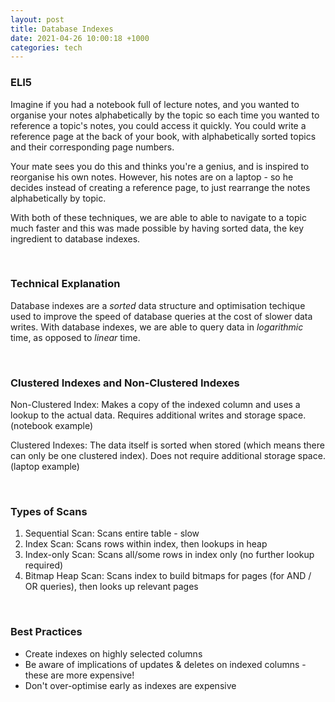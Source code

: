 ```yaml
---
layout: post
title: Database Indexes
date: 2021-04-26 10:00:18 +1000
categories: tech
---
```


### ELI5

Imagine if you had a notebook full of lecture notes, and you wanted to organise
your notes alphabetically by the topic so each time you wanted to reference a
topic's notes, you could access it quickly. You could write a reference page at
the back of your book, with alphabetically sorted topics and their corresponding
page numbers.

Your mate sees you do this and thinks you're a genius, and is inspired to
reorganise his own notes. However, his notes are on a laptop - so he decides
instead of creating a reference page, to just rearrange the notes alphabetically
by topic.

With both of these techniques, we are able to able to navigate to a topic much
faster and this was made possible by having sorted data, the key ingredient to
database indexes.

<br/>

### Technical Explanation

Database indexes are a _sorted_ data structure and optimisation techique used to
improve the speed of database queries at the cost of slower data writes. With
database indexes, we are able to query data in _logarithmic_ time, as opposed to
_linear_ time.

<br/>

### Clustered Indexes and Non-Clustered Indexes

Non-Clustered Index: Makes a copy of the indexed column and uses a lookup to the
actual data. Requires additional writes and storage space. (notebook example)

Clustered Indexes: The data itself is sorted when stored (which means there can
only be one clustered index). Does not require additional storage space. (laptop
example)

<br/>

### Types of Scans

1. Sequential Scan: Scans entire table - slow
2. Index Scan: Scans rows within index, then lookups in heap
3. Index-only Scan: Scans all/some rows in index only (no further lookup
   required)
4. Bitmap Heap Scan: Scans index to build bitmaps for pages (for AND / OR
   queries), then looks up relevant pages

<br/>

### Best Practices

- Create indexes on highly selected columns
- Be aware of implications of updates & deletes on indexed columns - these are
  more expensive!
- Don't over-optimise early as indexes are expensive
